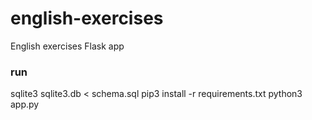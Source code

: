 # english-exercises

English exercises Flask app

### run
sqlite3 sqlite3.db < schema.sql
pip3 install -r requirements.txt
python3 app.py
